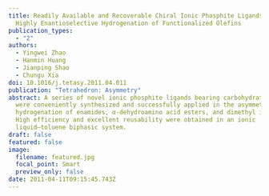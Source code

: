 ```yaml
---
title: Readily Available and Recoverable Chiral Ionic Phosphite Ligands for the
  Highly Enantioselective Hydrogenation of Functionalized Olefins
publication_types:
  - "2"
authors:
  - Yingwei Zhao
  - Hanmin Huang
  - Jianping Shao
  - Chungu Xia
doi: 10.1016/j.tetasy.2011.04.011
publication: "Tetrahedron: Asymmetry"
abstract: A series of novel ionic phosphite ligands bearing carbohydrate groups
  were conveniently synthesized and successfully applied in the asymmetric
  hydrogenation of enamides, α-dehydroamino acid esters, and dimethyl itaconate.
  High efficiency and excellent reusability were obtained in an ionic
  liquid–toluene biphasic system.
draft: false
featured: false
image:
  filename: featured.jpg
  focal_point: Smart
  preview_only: false
date: 2011-04-11T09:15:45.743Z
---
```

